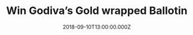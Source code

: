 ---
campaign-uuid: "c-77dcc3f4-af38-48db-a4ae-8c9dfd147365"
type: "Preview"
category: "Gifts"
date: "2018-09-10T13:00:00.000Z"
end-date: "2018-12-10T23:59:00.000Z"
disable-form: false
is_promoted: true
has_entry_page: true
title: "Win Godiva’s Gold wrapped Ballotin"
competition-description: "<p>Godiva has put together a special selection of chocolate\
  \ delights for you. White, milk, dark… Godiva sets out to tempt you with its iconic\
  \ gold wrapped Ballotin. A chocolate lover’s dream come true.</p>\r\n<p>Will you\
  \ share?</p>"
hero-header: "Win Godiva's Gold wrapped Ballotin"
terms-confirmation: "N/A"
banner-img: "https://assets.expresslyapp.com/asset-7705d2fd-849d-4cd7-9d12-b0399a0270e7.jpg"
logo-left-href: "http://www.godivachocolates.co.uk"
logo-left-image: "https://assets.expresslyapp.com/asset-6f2e8621-c15b-444b-8aac-1057c082e88e.jpg"
logo-left-title: "Godiva"
bg-image-hero: "https://assets.expresslyapp.com/asset-7a2930eb-d529-4ac0-b43b-5a0b72c5d0c2.jpg"
bg-image-first: "https://assets.expresslyapp.com/asset-55dbb340-b40e-4dda-a821-928d39d88644.jpg"
bg-image-second: "https://assets.expresslyapp.com/asset-cdcbd508-68ba-4aa2-b100-31c18f2bcf98.jpg"
section1-content: "<p>The Godiva story begins with praline.</p>\r\n<p>The sweet mixture\
  \ of finely ground almonds or hazelnuts and caramelised sugar was first married\
  \ with chocolate in Belgium, to create what’s now known worldwide as the classic\
  \ Belgian Chocolate. </p>"
section2-content: "<p>Keeping the legacy of handcrafted Belgian chocolate alive, this\
  \ selection is packed with every flavour. Orangettes, mint twigs and the coveted\
  \ carrés are all contained in the soft leather box, along with truffles and Coeur\
  \ Iconique assortments.</p>\r\n<p>Don’t miss out on Godiva’s Gold wrapped Ballotin\
  \ and indulge your heart with chocolate.</p>"
entry-title: "Win Godiva's Gold wrapped Ballotin"
entry-content: "Enter the draw to win Godiva's Gold wrapped Ballotin by completing\
  \ the form below before 23:59 on 10th of December 2018."
has-winner: false
prize-description: "Godiva's Gold wrapped Ballotin"
special-conditions: "Multiple entries are allowed up to one every day."
---